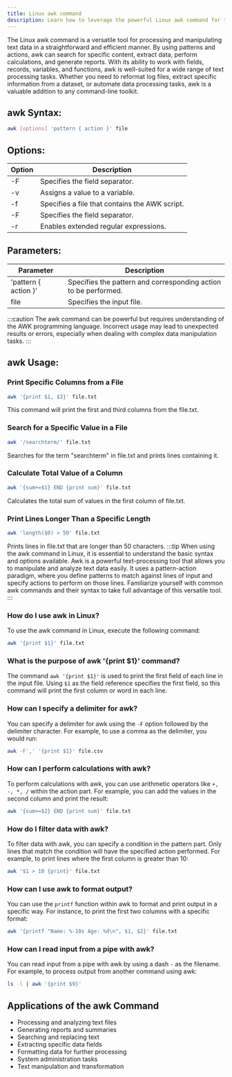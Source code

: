 ```yaml
---
title: Linux awk command
description: Learn how to leverage the powerful Linux awk command for text processing, manipulation, and analysis. 
---
```


The Linux awk command is a versatile tool for processing and manipulating text data in a straightforward and efficient manner. By using patterns and actions, awk can search for specific content, extract data, perform calculations, and generate reports. With its ability to work with fields, records, variables, and functions, awk is well-suited for a wide range of text processing tasks. Whether you need to reformat log files, extract specific information from a dataset, or automate data processing tasks, awk is a valuable addition to any command-line toolkit.

## awk Syntax:
```bash
awk [options] 'pattern { action }' file
```
## Options:
| Option | Description                            |
|--------|----------------------------------------|
| -F     | Specifies the field separator.          |
| -v     | Assigns a value to a variable.          |
| -f     | Specifies a file that contains the AWK script. |
| -F     | Specifies the field separator.          |
| -r     | Enables extended regular expressions.   |

## Parameters:
| Parameter | Description                    |
|-----------|--------------------------------|
| 'pattern { action }' | Specifies the pattern and corresponding action to be performed. |
| file      | Specifies the input file.      |

:::caution
The awk command can be powerful but requires understanding of the AWK programming language. Incorrect usage may lead to unexpected results or errors, especially when dealing with complex data manipulation tasks.
:::
## awk Usage:
### Print Specific Columns from a File
```bash
awk '{print $1, $3}' file.txt
```
This command will print the first and third columns from the file.txt.

### Search for a Specific Value in a File
```bash
awk '/searchterm/' file.txt
```
Searches for the term "searchterm" in file.txt and prints lines containing it.

### Calculate Total Value of a Column
```bash
awk '{sum+=$1} END {print sum}' file.txt
```
Calculates the total sum of values in the first column of file.txt.

### Print Lines Longer Than a Specific Length
```bash
awk 'length($0) > 50' file.txt
```
Prints lines in file.txt that are longer than 50 characters.
:::tip
When using the awk command in Linux, it is essential to understand the basic syntax and options available. Awk is a powerful text-processing tool that allows you to manipulate and analyze text data easily. It uses a pattern-action paradigm, where you define patterns to match against lines of input and specify actions to perform on those lines. Familiarize yourself with common awk commands and their syntax to take full advantage of this versatile tool.
:::

### How do I use awk in Linux?
To use the awk command in Linux, execute the following command:
```bash
awk '{print $1}' file.txt
```

### What is the purpose of awk '{print $1}' command?
The command `awk '{print $1}'` is used to print the first field of each line in the input file. Using `$1` as the field reference specifies the first field, so this command will print the first column or word in each line.

### How can I specify a delimiter for awk?
You can specify a delimiter for awk using the `-F` option followed by the delimiter character. For example, to use a comma as the delimiter, you would run:
```bash
awk -F',' '{print $1}' file.csv
```

### How can I perform calculations with awk?
To perform calculations with awk, you can use arithmetic operators like `+, -, *, /` within the action part. For example, you can add the values in the second column and print the result:
```bash
awk '{sum+=$2} END {print sum}' file.txt
```

### How do I filter data with awk?
To filter data with awk, you can specify a condition in the pattern part. Only lines that match the condition will have the specified action performed. For example, to print lines where the first column is greater than 10:
```bash
awk '$1 > 10 {print}' file.txt
```

### How can I use awk to format output?
You can use the `printf` function within awk to format and print output in a specific way. For instance, to print the first two columns with a specific format:
```bash
awk '{printf "Name: %-10s Age: %d\n", $1, $2}' file.txt
```

### How can I read input from a pipe with awk?
You can read input from a pipe with awk by using a dash `-` as the filename. For example, to process output from another command using awk:
```bash
ls -l | awk '{print $9}'
```

## Applications of the awk Command

- Processing and analyzing text files
- Generating reports and summaries
- Searching and replacing text
- Extracting specific data fields
- Formatting data for further processing
- System administration tasks
- Text manipulation and transformation
